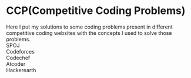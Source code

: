 # CCP(Competitive Coding Problems)
Here I put my solutions to some coding problems present in different competitive coding websites with the concepts I used to solve those problems.
<br/>SPOJ
<br/>Codeforces
<br/>Codechef
<br/>Atcoder
<br/>Hackerearth
